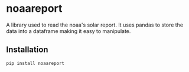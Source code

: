 # noaareport

A library used to read the noaa's solar report. It uses pandas to store the data into a dataframe making it easy to manipulate.

## Installation

```console
pip install noaareport
```
